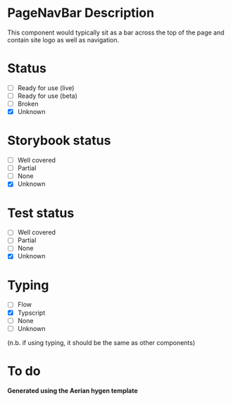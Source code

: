 # PageNavBar Description

This component would typically sit as a bar across the top of the page and
contain site logo as well as navigation.

# Status

-   [ ] Ready for use (live)
-   [ ] Ready for use (beta)
-   [ ] Broken
-   [x] Unknown

# Storybook status

-   [ ] Well covered
-   [ ] Partial
-   [ ] None
-   [x] Unknown

# Test status

-   [ ] Well covered
-   [ ] Partial
-   [ ] None
-   [x] Unknown

# Typing

-   [ ] Flow
-   [x] Typscript
-   [ ] None
-   [ ] Unknown

(n.b. if using typing, it should be the same as other components)

# To do

**Generated using the Aerian hygen template**
